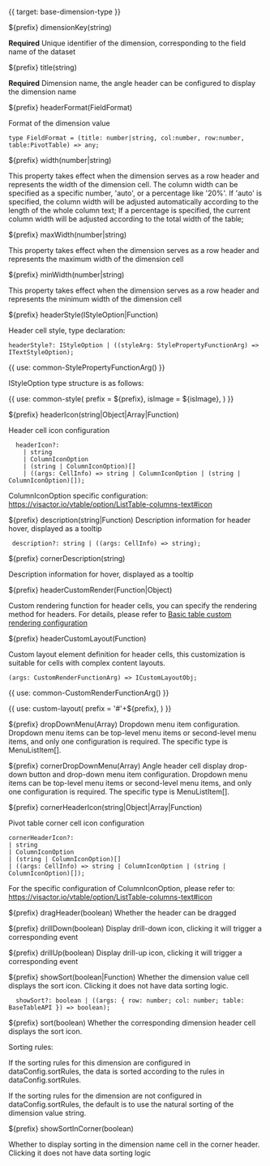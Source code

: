{{ target: base-dimension-type }}

${prefix} dimensionKey(string)

**Required** Unique identifier of the dimension, corresponding to the field name of the dataset

${prefix} title(string)

**Required** Dimension name, the angle header can be configured to display the dimension name

${prefix} headerFormat(FieldFormat)

Format of the dimension value

```
type FieldFormat = (title: number|string, col:number, row:number, table:PivotTable) => any;
```

${prefix} width(number|string)

This property takes effect when the dimension serves as a row header and represents the width of the dimension cell.
The column width can be specified as a specific number, 'auto', or a percentage like '20%'.
If 'auto' is specified, the column width will be adjusted automatically according to the length of the whole column text;
If a percentage is specified, the current column width will be adjusted according to the total width of the table;

${prefix} maxWidth(number|string)

This property takes effect when the dimension serves as a row header and represents the maximum width of the dimension cell

${prefix} minWidth(number|string)

This property takes effect when the dimension serves as a row header and represents the minimum width of the dimension cell

${prefix} headerStyle(IStyleOption|Function)

Header cell style, type declaration:

```
headerStyle?: IStyleOption | ((styleArg: StylePropertyFunctionArg) => ITextStyleOption);
```

{{ use: common-StylePropertyFunctionArg() }}

IStyleOption type structure is as follows:

{{ use: common-style(
  prefix = ${prefix},
  isImage = ${isImage},
) }}

${prefix} headerIcon(string|Object|Array|Function)

Header cell icon configuration

```
  headerIcon?:
    | string
    | ColumnIconOption
    | (string | ColumnIconOption)[]
    | ((args: CellInfo) => string | ColumnIconOption | (string | ColumnIconOption)[]);
```

ColumnIconOption specific configuration: https://visactor.io/vtable/option/ListTable-columns-text#icon

${prefix} description(string|Function)
Description information for header hover, displayed as a tooltip

```
 description?: string | ((args: CellInfo) => string);
```

${prefix} cornerDescription(string)

Description information for hover, displayed as a tooltip

${prefix} headerCustomRender(Function|Object)

Custom rendering function for header cells, you can specify the rendering method for headers. For details, please refer to [Basic table custom rendering configuration](../option/ListTable-columns-text#headerCustomRender)

${prefix} headerCustomLayout(Function)

Custom layout element definition for header cells, this customization is suitable for cells with complex content layouts.

```
(args: CustomRenderFunctionArg) => ICustomLayoutObj;
```

{{ use: common-CustomRenderFunctionArg() }}

{{ use: custom-layout(
    prefix =  '#'+${prefix},
) }}

${prefix} dropDownMenu(Array)
Dropdown menu item configuration. Dropdown menu items can be top-level menu items or second-level menu items, and only one configuration is required. The specific type is MenuListItem[].

${prefix} cornerDropDownMenu(Array)
Angle header cell display drop-down button and drop-down menu item configuration. Dropdown menu items can be top-level menu items or second-level menu items, and only one configuration is required. The specific type is MenuListItem[].

${prefix} cornerHeaderIcon(string|Object|Array|Function)

Pivot table corner cell icon configuration

```
cornerHeaderIcon?:
| string
| ColumnIconOption
| (string | ColumnIconOption)[]
| ((args: CellInfo) => string | ColumnIconOption | (string | ColumnIconOption)[]);
```

For the specific configuration of ColumnIconOption, please refer to: https://visactor.io/vtable/option/ListTable-columns-text#icon

${prefix} dragHeader(boolean)
Whether the header can be dragged

${prefix} drillDown(boolean)
Display drill-down icon, clicking it will trigger a corresponding event

${prefix} drillUp(boolean)
Display drill-up icon, clicking it will trigger a corresponding event

${prefix} showSort(boolean|Function)
Whether the dimension value cell displays the sort icon. Clicking it does not have data sorting logic.

```
  showSort?: boolean | ((args: { row: number; col: number; table: BaseTableAPI }) => boolean);
```

${prefix} sort(boolean)
Whether the corresponding dimension header cell displays the sort icon.

Sorting rules:

If the sorting rules for this dimension are configured in dataConfig.sortRules, the data is sorted according to the rules in dataConfig.sortRules.

If the sorting rules for the dimension are not configured in dataConfig.sortRules, the default is to use the natural sorting of the dimension value string.

${prefix} showSortInCorner(boolean)

Whether to display sorting in the dimension name cell in the corner header. Clicking it does not have data sorting logic
